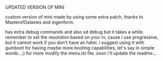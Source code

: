UPDATED VERSION OF MINI

custom version of mini made by using some extra patch, thanks to MasterofGalaxies and eigenform.

has extra debug commands and also sd debug but it takes  a while. 
remember to set the resolution based on your tv, cause i use progressive, but it cannot work if you don't have an hdmi.
i suggest using it with gumboot for having maybe more booting capabilities, let's say in simple words...;) for more modify the menu.lst file.
soon i'll update the readme...
